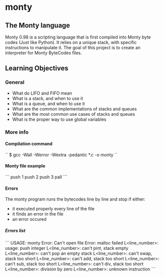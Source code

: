 # monty

## The Monty language

Monty 0.98 is a scripting language that is first compiled into Monty byte codes (Just like Python). It relies on a unique stack, with specific 
instructions to manipulate it. The goal of this project is to create an interpreter for Monty ByteCodes files.

## Learning Objectives

### General

- What do LIFO and FIFO mean
- What is a stack, and when to use it
- What is a queue, and when to use it
- What are the common implementations of stacks and queues
- What are the most common use cases of stacks and queues
- What is the proper way to use global variables

### More info

#### Compilation command

´´ $ gcc -Wall -Werror -Wextra -pedantic *.c -o monty ´´

#### Monty file example

´´´
	push 1
	push 2
	push 3
	pall
´´´



#### Errors

The monty program runs the bytecodes line by line and stop if either:

- it executed properly every line of the file
- it finds an error in the file
- an error occured

##### Errors list

´´´
	USAGE: monty <file>
	Error: Can't open file <file>
	Error: malloc failed
	L<line_number>: usage: push integer
	L<line_number>: can't pint, stack empty
	L<line_number>: can't pop an empty stack
	L<line_number>: can't swap, stack too short
	L<line_number>: can't add, stack too short
	L<line_number>: can't sub, stack too short
	L<line_number>: can't div, stack too short
	L<line_number>: division by zero
	L<line_number>: unknown instruction <opcode>
´´´